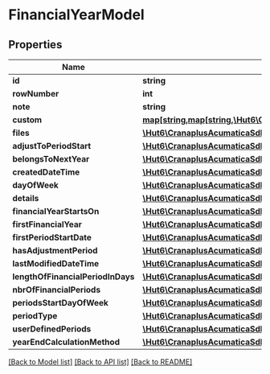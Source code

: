 # FinancialYearModel

## Properties
Name | Type | Description | Notes
------------ | ------------- | ------------- | -------------
**id** | **string** |  | [optional] 
**rowNumber** | **int** |  | [optional] 
**note** | **string** |  | [optional] 
**custom** | [**map[string,map[string,\Hut6\CranaplusAcumaticaSdk\Model\CustomFieldModel]]**](map.md) |  | [optional] 
**files** | [**\Hut6\CranaplusAcumaticaSdk\Model\FileLinkModel[]**](FileLinkModel.md) |  | [optional] 
**adjustToPeriodStart** | [**\Hut6\CranaplusAcumaticaSdk\Model\BooleanValueModel**](BooleanValueModel.md) |  | [optional] 
**belongsToNextYear** | [**\Hut6\CranaplusAcumaticaSdk\Model\BooleanValueModel**](BooleanValueModel.md) |  | [optional] 
**createdDateTime** | [**\Hut6\CranaplusAcumaticaSdk\Model\DateTimeValueModel**](DateTimeValueModel.md) |  | [optional] 
**dayOfWeek** | [**\Hut6\CranaplusAcumaticaSdk\Model\StringValueModel**](StringValueModel.md) |  | [optional] 
**details** | [**\Hut6\CranaplusAcumaticaSdk\Model\FinancialYearPeriodDetailModel[]**](FinancialYearPeriodDetailModel.md) |  | [optional] 
**financialYearStartsOn** | [**\Hut6\CranaplusAcumaticaSdk\Model\DateTimeValueModel**](DateTimeValueModel.md) |  | [optional] 
**firstFinancialYear** | [**\Hut6\CranaplusAcumaticaSdk\Model\StringValueModel**](StringValueModel.md) |  | [optional] 
**firstPeriodStartDate** | [**\Hut6\CranaplusAcumaticaSdk\Model\DateTimeValueModel**](DateTimeValueModel.md) |  | [optional] 
**hasAdjustmentPeriod** | [**\Hut6\CranaplusAcumaticaSdk\Model\BooleanValueModel**](BooleanValueModel.md) |  | [optional] 
**lastModifiedDateTime** | [**\Hut6\CranaplusAcumaticaSdk\Model\DateTimeValueModel**](DateTimeValueModel.md) |  | [optional] 
**lengthOfFinancialPeriodInDays** | [**\Hut6\CranaplusAcumaticaSdk\Model\ShortValueModel**](ShortValueModel.md) |  | [optional] 
**nbrOfFinancialPeriods** | [**\Hut6\CranaplusAcumaticaSdk\Model\ShortValueModel**](ShortValueModel.md) |  | [optional] 
**periodsStartDayOfWeek** | [**\Hut6\CranaplusAcumaticaSdk\Model\StringValueModel**](StringValueModel.md) |  | [optional] 
**periodType** | [**\Hut6\CranaplusAcumaticaSdk\Model\StringValueModel**](StringValueModel.md) |  | [optional] 
**userDefinedPeriods** | [**\Hut6\CranaplusAcumaticaSdk\Model\BooleanValueModel**](BooleanValueModel.md) |  | [optional] 
**yearEndCalculationMethod** | [**\Hut6\CranaplusAcumaticaSdk\Model\StringValueModel**](StringValueModel.md) |  | [optional] 

[[Back to Model list]](../README.md#documentation-for-models) [[Back to API list]](../README.md#documentation-for-api-endpoints) [[Back to README]](../README.md)


